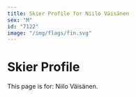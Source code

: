 ```yaml
---
title: Skier Profile for Niilo Väisänen
sex: "M"
id: "7122"
image: "/img/flags/fin.svg" 
---
```


# Skier Profile

This page is for: Niilo Väisänen.
    